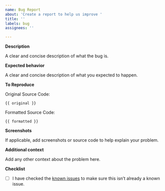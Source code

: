 ```yaml
---
name: Bug Report
about: 'Create a report to help us improve '
title: ''
labels: bug
assignees: ''

---
```


<!-- Any bugs that are not specifically related to the HubSpot Prettier Plugin and are more related to the HubSpot product should be filed to our support team. More information on contacting our support team can be found here (https://knowledge.hubspot.com/account/get-help-with-hubspot). -->

**Description**

A clear and concise description of what the bug is.

**Expected behavior**

A clear and concise description of what you expected to happen.

**To Reproduce**

Original Source Code:
```jinja2
{{ original }}
```

Formatted Source Code:
```jinja2
{{ formatted }}
```

**Screenshots**

If applicable, add screenshots or source code to help explain your problem.

**Additional context**

Add any other context about the problem here.

**Checklist**

- [ ] I have checked the [known issues](https://github.com/HubSpot/prettier-plugin-hubl/issues/18) to make sure this isn’t already a known issue.
